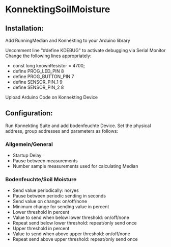 # KonnektingSoilMoisture
## Installation:
Add RunningMedian and Konnekting to your Arduino library

Uncomment line "#define KDEBUG" to activate debugging via Serial Monitor
Change the following lines appropriately:
* const long knownResistor = 4700;
* define PROG_LED_PIN 8
* define PROG_BUTTON_PIN 7
* define SENSOR_PIN_1 9
* define SENSOR_PIN_2 8

Upload Arduino Code on Konnekting Device

## Configuration:
Run Konnekting Suite and add bodenfeuchte Device. Set the physical address, group addresses and parameters as follows:

### Allgemein/General
* Startup Delay
* Pause between measurements
* Number sample measurements used for calculating Median

### Bodenfeuchte/Soil Moisture
* Send value periodically: no/yes
* Pause between periodic sending in seconds
* Send value on change: on/off/none
* Minimum change for sending value in percent
* Lower threshold in percent
* Value to send when below lower threshold: on/off/none
* Repeat send below lower threshold: repeat/only send once
* Upper threshold in percent
* Value to send when above upper threshold: on/off/none
* Repeat send above upper threshold: repeat/only send once
